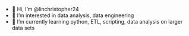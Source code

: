 - 👋 Hi, I’m @linchristopher24
- 👀 I’m interested in data analysis, data engineering
- 🌱 I’m currently learning python, ETL, scripting, data analysis on larger data sets


<!---
linchristopher24/linchristopher24 is a ✨ special ✨ repository because its `README.md` (this file) appears on your GitHub profile.
You can click the Preview link to take a look at your changes.
--->
